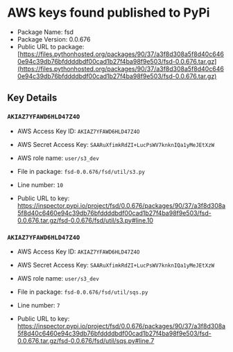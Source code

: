 # AWS keys found published to PyPi

* Package Name: fsd
* Package Version: 0.0.676
* Public URL to package: [https://files.pythonhosted.org/packages/90/37/a3f8d308a5f8d40c6460e94c39db76bfddddbdf00cad1b27f4ba98f9e503/fsd-0.0.676.tar.gz](https://files.pythonhosted.org/packages/90/37/a3f8d308a5f8d40c6460e94c39db76bfddddbdf00cad1b27f4ba98f9e503/fsd-0.0.676.tar.gz)

## Key Details

### `AKIAZ7YFAWD6HLD47Z4O`

* AWS Access Key ID: `AKIAZ7YFAWD6HLD47Z4O`
* AWS Secret Access Key: `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` 
* AWS role name: `user/s3_dev`
* File in package: `fsd-0.0.676/fsd/util/s3.py`
* Line number: `10`

* Public URL to key: https://inspector.pypi.io/project/fsd/0.0.676/packages/90/37/a3f8d308a5f8d40c6460e94c39db76bfddddbdf00cad1b27f4ba98f9e503/fsd-0.0.676.tar.gz/fsd-0.0.676/fsd/util/s3.py#line.10



### `AKIAZ7YFAWD6HLD47Z4O`

* AWS Access Key ID: `AKIAZ7YFAWD6HLD47Z4O`
* AWS Secret Access Key: `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` 
* AWS role name: `user/s3_dev`
* File in package: `fsd-0.0.676/fsd/util/sqs.py`
* Line number: `7`

* Public URL to key: https://inspector.pypi.io/project/fsd/0.0.676/packages/90/37/a3f8d308a5f8d40c6460e94c39db76bfddddbdf00cad1b27f4ba98f9e503/fsd-0.0.676.tar.gz/fsd-0.0.676/fsd/util/sqs.py#line.7


